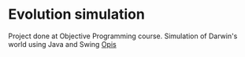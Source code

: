 # Evolution simulation
Project done at Objective Programming course. Simulation of Darwin's world using Java and Swing [Opis](https://github.com/apohllo/obiektowe-lab/tree/master/proj1)
